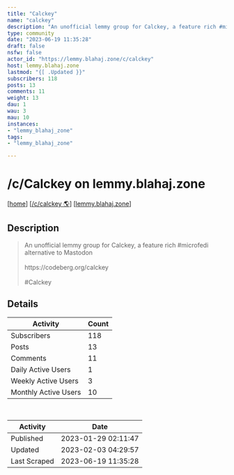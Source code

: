 ```yaml
---
title: "Calckey" 
name: "calckey"
description: "An unofficial lemmy group for Calckey, a feature rich #microfedi alternative to Mastodonhttps://codeberg.org/calckey#Calckey"
type: community
date: "2023-06-19 11:35:28"
draft: false
nsfw: false
actor_id: "https://lemmy.blahaj.zone/c/calckey"
host: lemmy.blahaj.zone
lastmod: "{[ .Updated }}"
subscribers: 118
posts: 13
comments: 11
weight: 13
dau: 1
wau: 3
mau: 10
instances:
- "lemmy_blahaj_zone"
tags: 
- "lemmy_blahaj_zone"

---
```


# /c/Calckey on lemmy.blahaj.zone

[[home](/)]
[[/c/calckey 🌎](https://lemmy.blahaj.zone/c/calckey)]
[[lemmy.blahaj.zone](/instances/lemmy_blahaj_zone)]


## Description 

<blockquote class="description">
An unofficial lemmy group for Calckey, a feature rich #microfedi alternative to Mastodon<br><br>https://codeberg.org/calckey<br><br>#Calckey
</blockquote>


## Details

| Activity | Count  |
|----------------------|---|
| Subscribers          | 118 |
| Posts                | 13  |
| Comments             | 11  |
| Daily Active Users   | 1  |
| Weekly Active Users  | 3  |
| Monthly Active Users | 10  |

<br>

| Activity | Date |
|----------------------|---|
| Published            | 2023-01-29 02:11:47 |
| Updated              | 2023-02-03 04:29:57 |
| Last Scraped         | 2023-06-19 11:35:28 |
